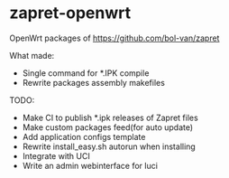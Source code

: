 # zapret-openwrt
OpenWrt packages of https://github.com/bol-van/zapret

What made:
* Single command for *.IPK compile
* Rewrite packages assembly makefiles

TODO:
* Make CI to publish *.ipk releases of Zapret files
* Make custom packages feed(for auto update)
* Add application configs template
* Rewrite install_easy.sh autorun when installing
* Integrate with UCI
* Write an admin webinterface for luci
